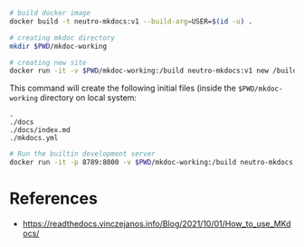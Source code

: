 
``` bash
# build docker image
docker build -t neutro-mkdocs:v1 --build-arg=USER=$(id -u) .

# creating mkdoc directory
mkdir $PWD/mkdoc-working

# creating new site
docker run -it -v $PWD/mkdoc-working:/build neutro-mkdocs:v1 new /build
```

This command will create the following initial files (inside the <code>$PWD/mkdoc-working</code> directory on local system:

``` 
.
./docs
./docs/index.md
./mkdocs.yml

```

``` bash
# Run the builtin development server
docker run -it -p 8789:8000 -v $PWD/mkdoc-working:/build neutro-mkdocs:v1 serve --dev-addr 0.0.0.0:8000 --config-file /build/mkdocs.yml
```

# References
- https://readthedocs.vinczejanos.info/Blog/2021/10/01/How_to_use_MKdocs/